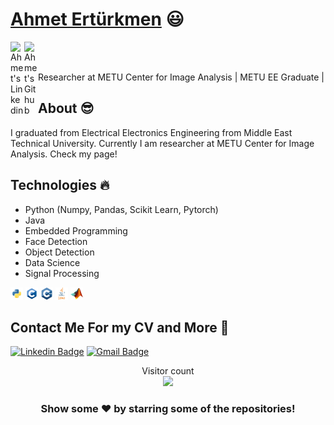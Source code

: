  # <a href="https://www.linkedin.com/in/ahmeterturkmen/">Ahmet Ertürkmen</a> :smiley:
 
<a href="https://linkedin.com/in/ahmeterturkmen">
  <img align="left" alt="Ahmet's Linkedin" width="22px" src="https://cdn.jsdelivr.net/npm/simple-icons@v3/icons/linkedin.svg" />
</a>
<a href="https://github.com/ahmeterturkmennn">
  <img align="left" alt="Ahmet's Github" width="22px" src="https://cdn.jsdelivr.net/npm/simple-icons@v3/icons/github.svg" />
</a>

<br/>
<br/>

 Researcher at METU Center for Image Analysis | METU EE Graduate |

## About :sunglasses:
I graduated from Electrical Electronics Engineering from Middle East Technical University. Currently I am researcher at METU Center for Image Analysis. Check my page!


## Technologies :fire:
- Python (Numpy, Pandas, Scikit Learn, Pytorch)
- Java
- Embedded Programming
- Face Detection
- Object Detection
- Data Science
- Signal Processing

<code><img height="20" src="https://raw.githubusercontent.com/github/explore/80688e429a7d4ef2fca1e82350fe8e3517d3494d/topics/python/python.png"></code>
<code><img height="20" src="https://raw.githubusercontent.com/github/explore/80688e429a7d4ef2fca1e82350fe8e3517d3494d/topics/c/c.png"></code>
<code><img height="20" src="https://raw.githubusercontent.com/github/explore/80688e429a7d4ef2fca1e82350fe8e3517d3494d/topics/cpp/cpp.png"></code>
<code><img height="20" src="https://raw.githubusercontent.com/github/explore/80688e429a7d4ef2fca1e82350fe8e3517d3494d/topics/java/java.png"></code>
<code><img height="20" src="https://raw.githubusercontent.com/github/explore/80688e429a7d4ef2fca1e82350fe8e3517d3494d/topics/matlab/matlab.png"></code>





##  Contact Me For my CV and More :speech_balloon:
 [![Linkedin Badge](https://img.shields.io/badge/-ahmeterturkmen-blue?style=flat-square&logo=Linkedin&logoColor=white&link=https://www.linkedin.com/in/ahmeterturkmen/)](https://www.linkedin.com/in/ahmeterturkmen/) [![Gmail Badge](https://img.shields.io/badge/-ahmeterturkmen2105@gmail.com-c14438?style=flat-square&logo=Gmail&logoColor=white&link=mailto:ahmeterturkmen2105@gmail.com)](mailto:ahmeterturkmen2105@gmail.com) 

<p align="center"> 
  Visitor count<br>
  <img src="https://profile-counter.glitch.me/ahmeterturkmennn/count.svg" />
</p>


<div align="center">

### Show some ❤️ by starring some of the repositories!

</div>
